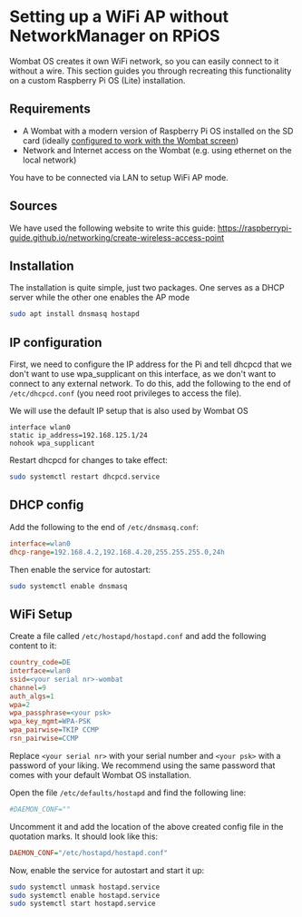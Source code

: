 # Setting up a WiFi AP without NetworkManager on RPiOS

Wombat OS creates it own WiFi network, so you can easily connect to it without a wire. This section guides you through recreating this functionality on a custom Raspberry Pi OS (Lite) installation.

## Requirements

 - A Wombat with a modern version of Raspberry Pi OS installed on the SD card (ideally [configured to work with the Wombat screen](rpios_installation.md))
 - Network and Internet access on the Wombat (e.g. using ethernet on the local network)

You have to be connected via LAN to setup WiFi AP mode.

## Sources

We have used the following website to write this guide:
https://raspberrypi-guide.github.io/networking/create-wireless-access-point

## Installation

The installation is quite simple, just two packages. One serves as a DHCP server while the other one enables the AP mode

```bash
sudo apt install dnsmasq hostapd
```

## IP configuration

First, we need to configure the IP address for the Pi and tell dhcpcd that we don't want to use wpa_supplicant on this interface, as we don't want to connect to any external network. To do this, add the following to the end of ```/etc/dhcpcd.conf``` (you need root privileges to access the file).

We will use the default IP setup that is also used by Wombat OS

```
interface wlan0
static ip_address=192.168.125.1/24
nohook wpa_supplicant
```

Restart dhcpcd for changes to take effect:

```bash
sudo systemctl restart dhcpcd.service
```

## DHCP config

Add the following to the end of ```/etc/dnsmasq.conf```:

```ini
interface=wlan0
dhcp-range=192.168.4.2,192.168.4.20,255.255.255.0,24h
```

Then enable the service for autostart:

```bash
sudo systemctl enable dnsmasq
```

## WiFi Setup

Create a file called ```/etc/hostapd/hostapd.conf``` and add the following content to it:

```ini
country_code=DE
interface=wlan0
ssid=<your serial nr>-wombat
channel=9
auth_algs=1
wpa=2
wpa_passphrase=<your psk>
wpa_key_mgmt=WPA-PSK
wpa_pairwise=TKIP CCMP
rsn_pairwise=CCMP
```

Replace ```<your serial nr>``` with your serial number and ```<your psk>``` with a password of your liking. We recommend using the same password that comes with your default Wombat OS installation.

Open the file ```/etc/defaults/hostapd``` and find the following line:

```ini
#DAEMON_CONF=""
```

Uncomment it and add the location of the above created config file in the quotation marks. It should look like this:

```ini
DAEMON_CONF="/etc/hostapd/hostapd.conf"
```

Now, enable the service for autostart and start it up:

```bash
sudo systemctl unmask hostapd.service
sudo systemctl enable hostapd.service
sudo systemctl start hostapd.service
```